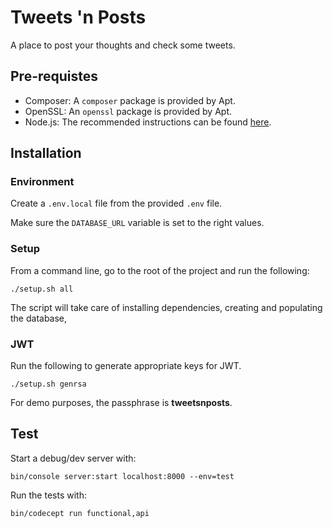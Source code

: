 Tweets 'n Posts
========================

A place to post your thoughts and check some tweets.

## Pre-requistes
* Composer: A `composer` package is provided by Apt.
* OpenSSL: An `openssl` package is provided by Apt.
* Node.js: The recommended instructions can be found [here](https://github.com/nodesource/distributions#debinstall).

## Installation

### Environment

Create a `.env.local` file from the provided `.env` file.

Make sure the `DATABASE_URL` variable is set to the right values.

### Setup

From a command line, go to the root of the project and run the following:

```
./setup.sh all
```

The script will take care of installing dependencies, creating and populating the database, 

### JWT
Run the following to generate appropriate keys for JWT.

```
./setup.sh genrsa
```

For demo purposes, the passphrase is **tweetsnposts**.

## Test

Start a debug/dev server with:
```
bin/console server:start localhost:8000 --env=test
```

Run the tests with:

```
bin/codecept run functional,api
```

